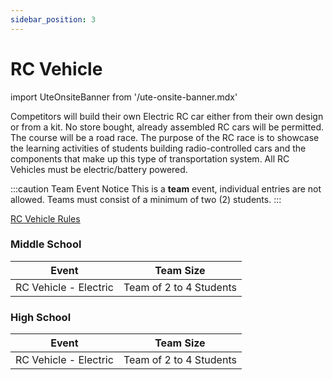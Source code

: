 ```yaml
---
sidebar_position: 3
---
```


# RC Vehicle

import UteOnsiteBanner from '/ute-onsite-banner.mdx'

<UteOnsiteBanner />

Competitors will build their own Electric RC car either from their own design or from a kit. No store bought, already assembled RC cars will be permitted. The course will be a road race. The purpose of the RC race is to showcase the learning activities of students building radio-controlled cars and the components that make up this type of transportation system. All RC Vehicles must be electric/battery powered.

:::caution Team Event Notice
This is a **team** event, individual entries are not allowed. Teams must consist of a minimum of two (2) students.
:::

[RC Vehicle Rules](https://example.com)

### Middle School

| Event                 | Team Size               |
| --------------------- | ----------------------- |
| RC Vehicle - Electric | Team of 2 to 4 Students |

### High School

| Event                 | Team Size               |
| --------------------- | ----------------------- |
| RC Vehicle - Electric | Team of 2 to 4 Students |
